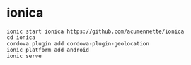 # ionica

    ionic start ionica https://github.com/acumennette/ionica
    cd ionica
    cordova plugin add cordova-plugin-geolocation
    ionic platform add android
    ionic serve
